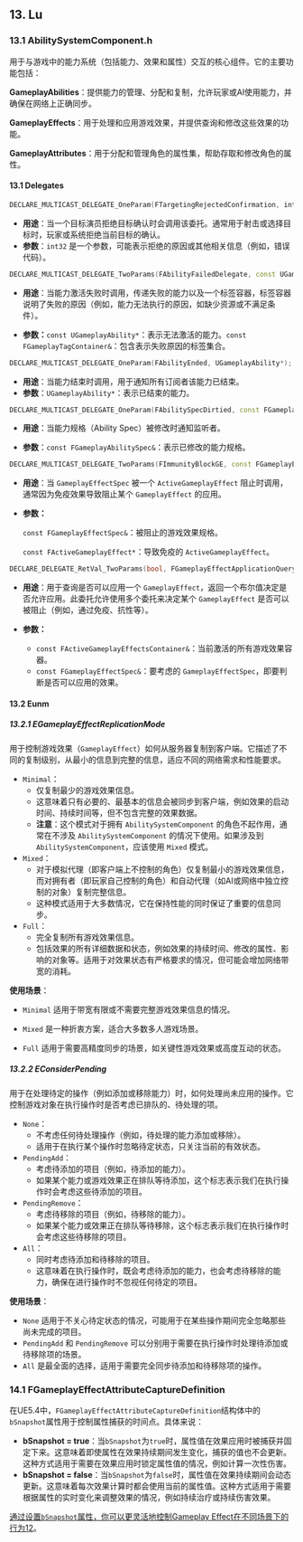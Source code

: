 ## 13. Lu

### 13.1 AbilitySystemComponent.h

用于与游戏中的能力系统（包括能力、效果和属性）交互的核心组件。它的主要功能包括：

**GameplayAbilities**：提供能力的管理、分配和复制，允许玩家或AI使用能力，并确保在网络上正确同步。

**GameplayEffects**：用于处理和应用游戏效果，并提供查询和修改这些效果的功能。

**GameplayAttributes**：用于分配和管理角色的属性集，帮助存取和修改角色的属性。



#### 13.1 Delegates

```cpp
DECLARE_MULTICAST_DELEGATE_OneParam(FTargetingRejectedConfirmation, int32);
```

- **用途**：当一个目标演员拒绝目标确认时会调用该委托。通常用于射击或选择目标时，玩家或系统拒绝当前目标的确认。
- **参数**：`int32` 是一个参数，可能表示拒绝的原因或其他相关信息（例如，错误代码）。



```cpp
DECLARE_MULTICAST_DELEGATE_TwoParams(FAbilityFailedDelegate, const UGameplayAbility*, const FGameplayTagContainer&);
```

- **用途**：当能力激活失败时调用，传递失败的能力以及一个标签容器，标签容器说明了失败的原因（例如，能力无法执行的原因，如缺少资源或不满足条件）。

- **参数：**`const UGameplayAbility*`：表示无法激活的能力。`const FGameplayTagContainer&`：包含表示失败原因的标签集合。



```cpp
DECLARE_MULTICAST_DELEGATE_OneParam(FAbilityEnded, UGameplayAbility*);
```

- **用途**：当能力结束时调用，用于通知所有订阅者该能力已结束。
- **参数**：`UGameplayAbility*`：表示已结束的能力。



```cpp
DECLARE_MULTICAST_DELEGATE_OneParam(FAbilitySpecDirtied, const FGameplayAbilitySpec&);
```

- **用途**：当能力规格（Ability Spec）被修改时通知监听者。

- **参数**：`const FGameplayAbilitySpec&`：表示已修改的能力规格。

  

```cpp
DECLARE_MULTICAST_DELEGATE_TwoParams(FImmunityBlockGE, const FGameplayEffectSpec& /*BlockedSpec*/, const FActiveGameplayEffect* /*ImmunityGameplayEffect*/);
```

- **用途**：当 `GameplayEffectSpec` 被一个 `ActiveGameplayEffect` 阻止时调用，通常因为免疫效果导致阻止某个 `GameplayEffect` 的应用。

- **参数：**

  `const FGameplayEffectSpec&`：被阻止的游戏效果规格。

  `const FActiveGameplayEffect*`：导致免疫的 `ActiveGameplayEffect`。

  

```cpp
DECLARE_DELEGATE_RetVal_TwoParams(bool, FGameplayEffectApplicationQuery, const FActiveGameplayEffectsContainer& /*ActiveGEContainer*/, const FGameplayEffectSpec& /*GESpecToConsider*/);
```

- **用途**：用于查询是否可以应用一个 `GameplayEffect`，返回一个布尔值决定是否允许应用。此委托允许使用多个委托来决定某个 `GameplayEffect` 是否可以被阻止（例如，通过免疫、抗性等）。

- **参数：**
  - `const FActiveGameplayEffectsContainer&`：当前激活的所有游戏效果容器。
  - `const FGameplayEffectSpec&`：要考虑的 `GameplayEffectSpec`，即要判断是否可以应用的效果。



####  13.2 Eunm

##### 13.2.1 EGameplayEffectReplicationMode

用于控制游戏效果（`GameplayEffect`）如何从服务器复制到客户端。它描述了不同的复制级别，从最小的信息到完整的信息，适应不同的网络需求和性能要求。

- `Minimal`：
  - 仅复制最少的游戏效果信息。
  - 这意味着只有必要的、最基本的信息会被同步到客户端，例如效果的启动时间、持续时间等，但不包含完整的效果数据。
  - **注意**：这个模式对于拥有 `AbilitySystemComponent` 的角色不起作用，通常在不涉及 `AbilitySystemComponent` 的情况下使用。如果涉及到 `AbilitySystemComponent`，应该使用 `Mixed` 模式。
- `Mixed`：
  - 对于模拟代理（即客户端上不控制的角色）仅复制最小的游戏效果信息，而对拥有者（即玩家自己控制的角色）和自动代理（如AI或网络中独立控制的对象）复制完整信息。
  - 这种模式适用于大多数情况，它在保持性能的同时保证了重要的信息同步。
- `Full`：
  - 完全复制所有游戏效果信息。
  - 包括效果的所有详细数据和状态，例如效果的持续时间、修改的属性、影响的对象等。适用于对效果状态有严格要求的情况，但可能会增加网络带宽的消耗。

**使用场景**：

- `Minimal` 适用于带宽有限或不需要完整游戏效果信息的情况。

- `Mixed` 是一种折衷方案，适合大多数多人游戏场景。

- `Full` 适用于需要高精度同步的场景，如关键性游戏效果或高度互动的状态。

  

##### 13.2.2 EConsiderPending 

用于在处理待定的操作（例如添加或移除能力）时，如何处理尚未应用的操作。它控制游戏对象在执行操作时是否考虑已排队的、待处理的项。

- `None`：
  - 不考虑任何待处理操作（例如，待处理的能力添加或移除）。
  - 适用于在执行某个操作时忽略待定状态，只关注当前的有效状态。
- `PendingAdd`：
  - 考虑待添加的项目（例如，待添加的能力）。
  - 如果某个能力或游戏效果正在排队等待添加，这个标志表示我们在执行操作时会考虑这些待添加的项目。
- `PendingRemove`：
  - 考虑待移除的项目（例如，待移除的能力）。
  - 如果某个能力或效果正在排队等待移除，这个标志表示我们在执行操作时会考虑这些待移除的项目。
- `All`：
  - 同时考虑待添加和待移除的项目。
  - 这意味着在执行操作时，既会考虑待添加的能力，也会考虑待移除的能力，确保在进行操作时不忽视任何待定的项目。

**使用场景**：

- `None` 适用于不关心待定状态的情况，可能用于在某些操作期间完全忽略那些尚未完成的项目。
- `PendingAdd` 和 `PendingRemove` 可以分别用于需要在执行操作时处理待添加或待移除项的场景。
- `All` 是最全面的选择，适用于需要完全同步待添加和待移除项的操作。



### 14.1 FGameplayEffectAttributeCaptureDefinition

在UE5.4中，`FGameplayEffectAttributeCaptureDefinition`结构体中的`bSnapshot`属性用于控制属性捕获的时间点。具体来说：

- **bSnapshot = true**：当`bSnapshot`为`true`时，属性值在效果应用时被捕获并固定下来。这意味着即使属性在效果持续期间发生变化，捕获的值也不会更新。这种方式适用于需要在效果应用时锁定属性值的情况，例如计算一次性伤害。
- **bSnapshot = false**：当`bSnapshot`为`false`时，属性值在效果持续期间会动态更新。这意味着每次效果计算时都会使用当前的属性值。这种方式适用于需要根据属性的实时变化来调整效果的情况，例如持续治疗或持续伤害效果。

[通过设置`bSnapshot`属性，你可以更灵活地控制Gameplay Effect在不同场景下的行为](https://dev.epicgames.com/documentation/en-us/unreal-engine/API/Plugins/GameplayAbilities/FGameplayEffectAttributeCaptureD-)[1](https://dev.epicgames.com/documentation/en-us/unreal-engine/API/Plugins/GameplayAbilities/FGameplayEffectAttributeCaptureD-)[2](https://dev.epicgames.com/documentation/en-us/unreal-engine/API/Plugins/GameplayAbilities/FGameplayEffectAttributeCaptureD-/__ctor/1)。

​              
